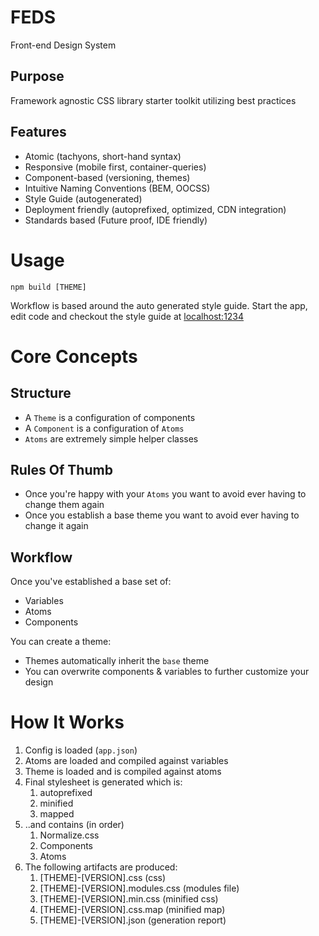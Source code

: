 # FEDS

Front-end Design System

## Purpose

Framework agnostic CSS library starter toolkit utilizing best practices

## Features

- Atomic (tachyons, short-hand syntax)
- Responsive (mobile first, container-queries)
- Component-based (versioning, themes)
- Intuitive Naming Conventions (BEM, OOCSS)
- Style Guide (autogenerated)
- Deployment friendly (autoprefixed, optimized, CDN integration)
- Standards based (Future proof, IDE friendly)

# Usage

    npm build [THEME]

Workflow is based around the auto generated style guide. Start the app, edit code and checkout the style guide at [localhost:1234](localhost:1234)

# Core Concepts

## Structure

- A `Theme` is a configuration of components
- A `Component` is a configuration of `Atoms`
- `Atoms` are extremely simple helper classes

## Rules Of Thumb

- Once you're happy with your `Atoms` you want to avoid ever having to change them again
- Once you establish a base theme you want to avoid ever having to change it again

## Workflow

Once you've established a base set of:

- Variables
- Atoms
- Components

You can create a theme:

- Themes automatically inherit the `base` theme
- You can overwrite components & variables to further customize your design

# How It Works

1.  Config is loaded (`app.json`)
2.  Atoms are loaded and compiled against variables
3.  Theme is loaded and is compiled against atoms
4.  Final stylesheet is generated which is:
    1.  autoprefixed
    2.  minified
    3.  mapped
5.  ..and contains (in order)
    1.  Normalize.css
    2.  Components
    3.  Atoms
6.  The following artifacts are produced:
    1.  [THEME]-[VERSION].css (css)
    2.  [THEME]-[VERSION].modules.css (modules file)
    3.  [THEME]-[VERSION].min.css (minified css)
    4.  [THEME]-[VERSION].css.map (minified map)
    5.  [THEME]-[VERSION].json (generation report)
